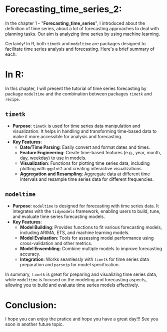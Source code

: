 # Forecasting_time_series_2:
In the chapter 1 - "**Forecasting_time_series**", I introduced about the definition of time series, about a lot of forecasting approaches to deal with planning tasks. Our aim is analyzing time series by using machine learning.

Certainly! In R, both `timetk` and `modeltime` are packages designed to facilitate time series analysis and forecasting. Here's a brief summary of each:

# In R:
In this chapter, I will present the tutorial of time series forecasting by package `modeltime` and the combination between packages `timetk` and `recipe`.

## `timetk`

- **Purpose**: `timetk` is used for time series data manipulation and visualization. It helps in handling and transforming time-based data to make it more accessible for analysis and forecasting.
- **Key Features**:
  - **Date/Time Parsing**: Easily convert and format dates and times.
  - **Feature Engineering**: Create time-based features (e.g., year, month, day, weekday) to use in models.
  - **Visualization**: Functions for plotting time series data, including plotting with `ggplot2` and creating interactive visualizations.
  - **Aggregation and Resampling**: Aggregate data at different time intervals and resample time series data for different frequencies.

## `modeltime`

- **Purpose**: `modeltime` is designed for forecasting with time series data. It integrates with the `tidymodels` framework, enabling users to build, tune, and evaluate time series forecasting models.
- **Key Features**:
  - **Model Building**: Provides functions to fit various forecasting models, including ARIMA, ETS, and machine learning models.
  - **Model Evaluation**: Tools for assessing model performance using cross-validation and other metrics.
  - **Model Ensembling**: Combine multiple models to improve forecasting accuracy.
  - **Integration**: Works seamlessly with `timetk` for time series data preparation and `parsnip` for model specification.

In summary, `timetk` is great for preparing and visualizing time series data, while `modeltime` is focused on the modeling and forecasting aspects, allowing you to build and evaluate time series models effectively.

# Conclusion:
I hope you can enjoy the pratice and hope you have a great day!!! See you soon in another future topic.
